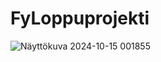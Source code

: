 # FyLoppuprojekti
 
![Näyttökuva 2024-10-15 001855](https://github.com/user-attachments/assets/3f28df80-c4c5-43ac-ada8-a94e4ff34766)
